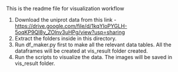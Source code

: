 This is the readme file for visualization workflow

1. Download the uniprot data from this link - https://drive.google.com/file/d/1kqYIoPYGLH-5oqKP9QI8y_ZOlnv3uHPg/view?usp=sharing
2. Extract the folders inside in this directory. 
3. Run df_maker.py first to make all the relevant data tables. All the dataframes will be created at vis_result folder created. 
4. Run the scripts to visualize the data. The images will be saved in vis_result folder. 
